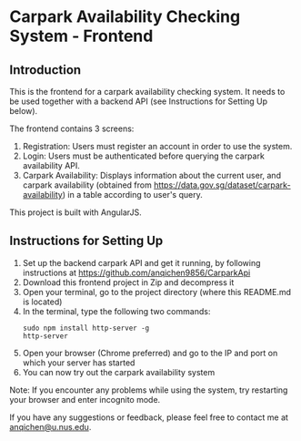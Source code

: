 # Carpark Availability Checking System - Frontend

## Introduction

This is the frontend for a carpark availability checking system. It needs to be used together with a backend API (see Instructions for Setting Up below).

The frontend contains 3 screens:
1. Registration: Users must register an account in order to use the system. 
2. Login: Users must be authenticated before querying the carpark availability API.
3. Carpark Availability: Displays information about the current user, and carpark availability (obtained from https://data.gov.sg/dataset/carpark-availability) in a table according to user's query.

This project is built with AngularJS.

## Instructions for Setting Up

1. Set up the backend carpark API and get it running, by following instructions at https://github.com/anqichen9856/CarparkApi
2. Download this frontend project in Zip and decompress it
3. Open your terminal, go to the project directory (where this README.md is located)
4. In the terminal, type the following two commands:
    ```
    sudo npm install http-server -g
    http-server
    ```
5. Open your browser (Chrome preferred) and go to the IP and port on which your server has started 
6. You can now try out the carpark availability system

Note: If you encounter any problems while using the system, try restarting your browser and enter incognito mode.

If you have any suggestions or feedback, please feel free to contact me at anqichen@u.nus.edu.



